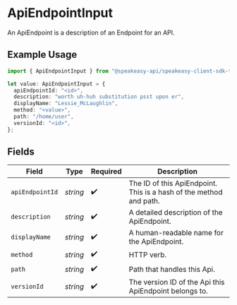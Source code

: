 # ApiEndpointInput

An ApiEndpoint is a description of an Endpoint for an API.

## Example Usage

```typescript
import { ApiEndpointInput } from "@speakeasy-api/speakeasy-client-sdk-typescript/sdk/models/shared";

let value: ApiEndpointInput = {
  apiEndpointId: "<id>",
  description: "worth uh-huh substitution psst upon er",
  displayName: "Lessie_McLaughlin",
  method: "<value>",
  path: "/home/user",
  versionId: "<id>",
};
```

## Fields

| Field                                                              | Type                                                               | Required                                                           | Description                                                        |
| ------------------------------------------------------------------ | ------------------------------------------------------------------ | ------------------------------------------------------------------ | ------------------------------------------------------------------ |
| `apiEndpointId`                                                    | *string*                                                           | :heavy_check_mark:                                                 | The ID of this ApiEndpoint. This is a hash of the method and path. |
| `description`                                                      | *string*                                                           | :heavy_check_mark:                                                 | A detailed description of the ApiEndpoint.                         |
| `displayName`                                                      | *string*                                                           | :heavy_check_mark:                                                 | A human-readable name for the ApiEndpoint.                         |
| `method`                                                           | *string*                                                           | :heavy_check_mark:                                                 | HTTP verb.                                                         |
| `path`                                                             | *string*                                                           | :heavy_check_mark:                                                 | Path that handles this Api.                                        |
| `versionId`                                                        | *string*                                                           | :heavy_check_mark:                                                 | The version ID of the Api this ApiEndpoint belongs to.             |